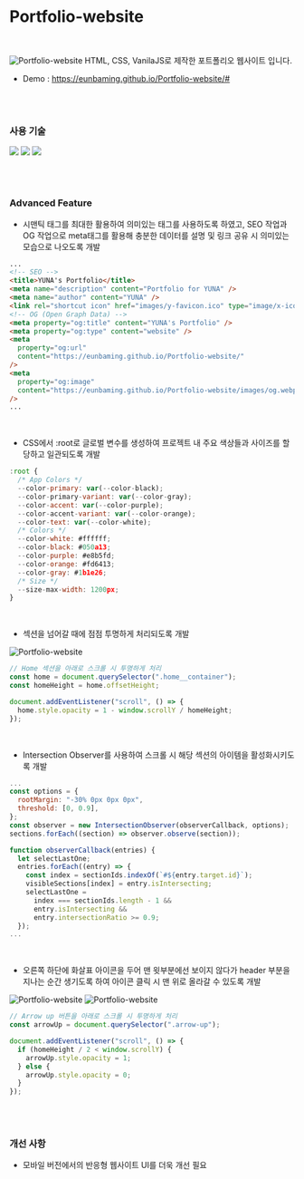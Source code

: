 # Portfolio-website

<br/>

![Portfolio-website](https://github.com/eunbaming/Portfolio-website/assets/110072947/d12305a4-bf7d-451a-9d3c-f3fc91c89b2c)
HTML, CSS, VanilaJS로 제작한 포트폴리오 웹사이트 입니다.

+ Demo : https://eunbaming.github.io/Portfolio-website/#

<br/>
<br/>

### 사용 기술 

<a href="#"><img src="https://img.shields.io/badge/HTML5-E34F26?style=flat-square&logo=HTML5&logoColor=white"/></a>
<a href="#"><img src="https://img.shields.io/badge/CSS3-1572B6?style=flat-square&logo=CSS3&logoColor=white"/></a>
<a href="#"><img src="https://img.shields.io/badge/JavaScript-F7DF1E?style=flat-square&logo=JavaScript&logoColor=white"/></a>

<br/>
<br/>

### Advanced Feature

+ 시맨틱 태그를 최대한 활용하여 의미있는 태그를 사용하도록 하였고, SEO 작업과 OG 작업으로 meta태그를 활용해 충분한 데이터를 설명 및 링크 공유 시 의미있는 모습으로 나오도록 개발

```html
...
<!-- SEO -->
<title>YUNA's Portfolio</title>
<meta name="description" content="Portfolio for YUNA" />
<meta name="author" content="YUNA" />
<link rel="shortcut icon" href="images/y-favicon.ico" type="image/x-icon" />
<!-- OG (Open Graph Data) -->
<meta property="og:title" content="YUNA's Portfolio" />
<meta property="og:type" content="website" />
<meta
  property="og:url"
  content="https://eunbaming.github.io/Portfolio-website/"
/>
<meta
  property="og:image"
  content="https://eunbaming.github.io/Portfolio-website/images/og.webp"
/>
...
```

<br/>

+ CSS에서 :root로 글로벌 변수를 생성하여 프로젝트 내 주요 색상들과 사이즈를 할당하고 일관되도록 개발

```javascript
:root {
  /* App Colors */
  --color-primary: var(--color-black);
  --color-primary-variant: var(--color-gray);
  --color-accent: var(--color-purple);
  --color-accent-variant: var(--color-orange);
  --color-text: var(--color-white);
  /* Colors */
  --color-white: #ffffff;
  --color-black: #050a13;
  --color-purple: #e8b5fd;
  --color-orange: #fd6413;
  --color-gray: #1b1e26;
  /* Size */
  --size-max-width: 1200px;
}
```

<br/>

+ <Home> 섹션을 넘어갈 때에 점점 투명하게 처리되도록 개발

![Portfolio-website](https://github.com/eunbaming/Portfolio-website/assets/110072947/8fb230d4-f68f-4929-ac4d-823f1e984059)
```javascript
// Home 섹션을 아래로 스크롤 시 투명하게 처리
const home = document.querySelector(".home__container");
const homeHeight = home.offsetHeight;

document.addEventListener("scroll", () => {
  home.style.opacity = 1 - window.scrollY / homeHeight;
});
```

<br/>

+ Intersection Observer를 사용하여 스크롤 시 해당 섹션의 아이템을 활성화시키도록 개발

```javascript
...
const options = {
  rootMargin: "-30% 0px 0px 0px",
  threshold: [0, 0.9],
};
const observer = new IntersectionObserver(observerCallback, options);
sections.forEach((section) => observer.observe(section));

function observerCallback(entries) {
  let selectLastOne;
  entries.forEach((entry) => {
    const index = sectionIds.indexOf(`#${entry.target.id}`);
    visibleSections[index] = entry.isIntersecting;
    selectLastOne =
      index === sectionIds.length - 1 &&
      entry.isIntersecting &&
      entry.intersectionRatio >= 0.9;
  });
...
```

<br/>

+ 오른쪽 하단에 화살표 아이콘을 두어 맨 윗부분에선 보이지 않다가 header 부분을 지나는 순간 생기도록 하여 아이콘 클릭 시 맨 위로 올라갈 수 있도록 개발

![Portfolio-website](https://github.com/eunbaming/Portfolio-website/assets/110072947/d12305a4-bf7d-451a-9d3c-f3fc91c89b2c)
![Portfolio-website](https://github.com/eunbaming/Portfolio-website/assets/110072947/20ee6b6f-1fda-4804-aff8-c263103eafa9)
```javascript
// Arrow up 버튼을 아래로 스크롤 시 투명하게 처리
const arrowUp = document.querySelector(".arrow-up");

document.addEventListener("scroll", () => {
  if (homeHeight / 2 < window.scrollY) {
    arrowUp.style.opacity = 1;
  } else {
    arrowUp.style.opacity = 0;
  }
});
```

<br/>
<br/>

### 개선 사항

+ 모바일 버전에서의 반응형 웹사이트 UI를 더욱 개선 필요
